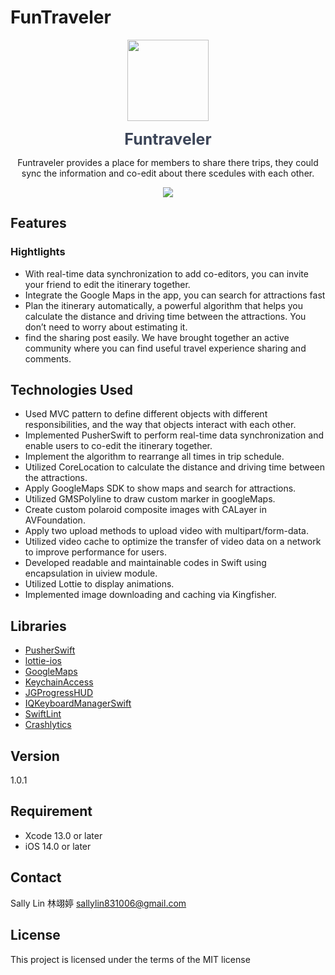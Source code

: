# FunTraveler
<p align="center">
  <img src="https://i.ibb.co/FXpy4Dd/1-4x.png" width="130" height="130"/>
</p>

<p align="center">
<span style="color: #3D4659; font-size: 25px; font-weight:bold" > Funtraveler </span>
</p>

<p align="center">
Funtraveler provides a place for members to share there trips, they could sync the information and co-edit about there scedules with each other.
</p>


<p align="center">
    <a href="https://apps.apple.com/tw/app/funtraveler/id1619742562"><img src="https://developer.apple.com/assets/elements/badges/download-on-the-app-store.svg"></a>
</p>

## Features

### Hightlights

- With real-time data synchronization to add co-editors, you can invite your friend to edit the itinerary together.
- Integrate the Google Maps in the app, you can search for attractions fast
- Plan the itinerary automatically, a powerful algorithm that helps you calculate the distance and driving time between the attractions. You don’t need to worry about estimating it.
- find the sharing post easily. We have brought together an active community where you can find useful travel experience sharing and comments.


## Technologies Used

- Used MVC pattern to define different objects with different responsibilities, and the way that objects interact with each other.
- Implemented PusherSwift to perform real-time data synchronization and enable users to co-edit the itinerary together.
- Implement the algorithm to rearrange all times in trip schedule.
- Utilized CoreLocation to calculate the distance and driving time between the attractions.
- Apply GoogleMaps SDK to show maps and search for attractions.
- Utilized GMSPolyline to draw custom marker in googleMaps.
- Create custom polaroid composite images with CALayer in AVFoundation.
- Apply two upload methods to upload video with multipart/form-data.
- Utilized video cache to optimize the transfer of video data on a network to improve performance for users.
- Developed readable and maintainable codes in Swift using encapsulation in uiview module.
- Utilized Lottie to display animations.
- Implemented image downloading and caching via Kingfisher.

## Libraries
  * [PusherSwift](https://github.com/pusher/pusher-websocket-swift)
  * [lottie-ios](https://github.com/airbnb/lottie-ios)
  * [GoogleMaps](https://developers.google.com/maps/documentation/ios-sdk/)
  * [KeychainAccess](https://github.com/kishikawakatsumi/KeychainAccess)
  * [JGProgressHUD](https://github.com/JonasGessner/JGProgressHUD)
  * [IQKeyboardManagerSwift](https://github.com/hackiftekhar/IQKeyboardManager)
  * [SwiftLint](https://github.com/realm/SwiftLint)
  * [Crashlytics](https://firebase.google.com/products/crashlytics?hl=en)

## Version
1.0.1

## Requirement
- Xcode 13.0 or later
- iOS 14.0 or later

## Contact
Sally Lin 林翊婷
sallylin831006@gmail.com

## License
This project is licensed under the terms of the MIT license
